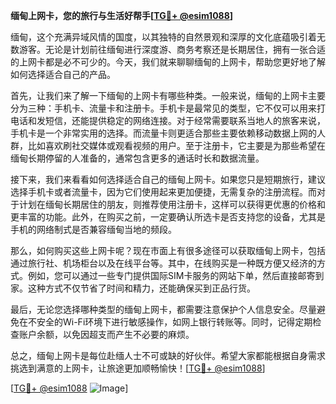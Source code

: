 **缅甸上网卡，您的旅行与生活好帮手[[TG💪+ @esim1088](https://t.me/s/esim1088)]**

缅甸，这个充满异域风情的国度，以其独特的自然景观和深厚的文化底蕴吸引着无数游客。无论是计划前往缅甸进行深度游、商务考察还是长期居住，拥有一张合适的上网卡都是必不可少的。今天，我们就来聊聊缅甸的上网卡，帮助您更好地了解如何选择适合自己的产品。

首先，让我们来了解一下缅甸的上网卡有哪些种类。一般来说，缅甸的上网卡主要分为三种：手机卡、流量卡和注册卡。手机卡是最常见的类型，它不仅可以用来打电话和发短信，还能提供稳定的网络连接。对于经常需要联系当地人的旅客来说，手机卡是一个非常实用的选择。而流量卡则更适合那些主要依赖移动数据上网的人群，比如喜欢刷社交媒体或观看视频的用户。至于注册卡，它主要是为那些希望在缅甸长期停留的人准备的，通常包含更多的通话时长和数据流量。

接下来，我们来看看如何选择适合自己的缅甸上网卡。如果您只是短期旅行，建议选择手机卡或者流量卡，因为它们使用起来更加便捷，无需复杂的注册流程。而对于计划在缅甸长期居住的朋友，则推荐使用注册卡，这样可以获得更优惠的价格和更丰富的功能。此外，在购买之前，一定要确认所选卡是否支持您的设备，尤其是手机的网络制式是否兼容缅甸当地的频段。

那么，如何购买这些上网卡呢？现在市面上有很多途径可以获取缅甸上网卡，包括通过旅行社、机场柜台以及在线平台等。其中，在线购买是一种既方便又经济的方式。例如，您可以通过一些专门提供国际SIM卡服务的网站下单，然后直接邮寄到家。这种方式不仅节省了时间和精力，还能确保买到正品行货。

最后，无论您选择哪种类型的缅甸上网卡，都需要注意保护个人信息安全。尽量避免在不安全的Wi-Fi环境下进行敏感操作，如网上银行转账等。同时，记得定期检查账户余额，以免因超支而产生不必要的麻烦。

总之，缅甸上网卡是每位赴缅人士不可或缺的好伙伴。希望大家都能根据自身需求挑选到满意的上网卡，让旅途更加顺畅愉快！[[TG💪+ @esim1088](https://t.me/s/esim1088)]

[[TG💪+ @esim1088](https://t.me/s/esim1088) ![Image](https://i.postimg.cc/4NQfJmqS/Snipaste-2025-05-13-00-14-12.png)]
